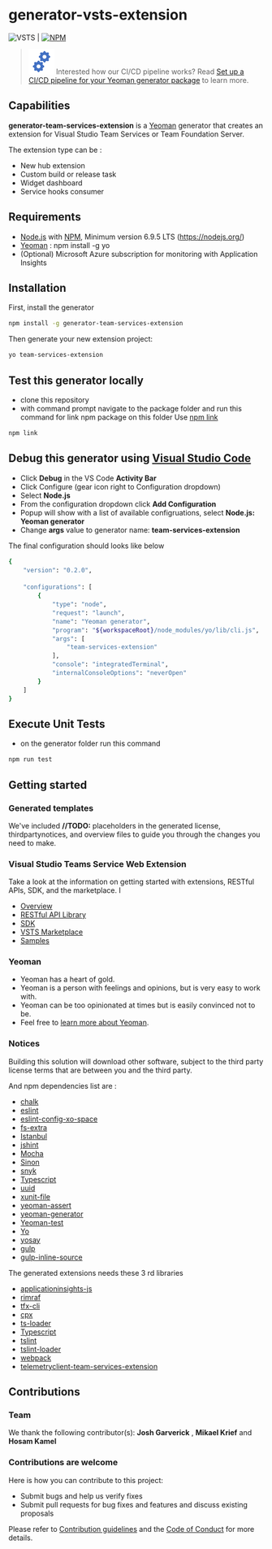 # generator-vsts-extension

![VSTS](https://almrangers.visualstudio.com/_apis/public/build/definitions/7f3cfb9a-d1cb-4e66-9d36-1af87b906fe9/137/badge) | [![NPM](https://nodei.co/npm/generator-team-services-extension.png?mini=true)](https://www.npmjs.com/package/generator-team-services-extension)

> ![Gears](Gears.png) Interested how our CI/CD pipeline works? Read [Set up a CI/CD pipeline for your Yeoman generator package](https://blogs.msdn.microsoft.com/visualstudioalmrangers/2017/04/12/set-up-a-cicd-pipeline-for-your-yeoman-generator-package/) to learn more. 

## Capabilities

**generator-team-services-extension** is a [Yeoman](http://yeoman.io/) generator that creates an extension for Visual Studio Team Services or Team Foundation Server.

The extension type can be :
- New hub extension
- Custom build or release task
- Widget dashboard
- Service hooks consumer

## Requirements

- [Node.js](http://nodejs.org/) with [NPM](https://www.npmjs.com/), Minimum version 6.9.5 LTS (https://nodejs.org/)
- [Yeoman](http://yeoman.io/) : npm install -g yo
- (Optional) Microsoft Azure subscription for monitoring with Application Insights

## Installation

First, install the generator

```bash
npm install -g generator-team-services-extension
```

Then generate your new extension project:

```bash
yo team-services-extension
```

## Test this generator locally

- clone this repository
- with command prompt navigate to the package folder and run this command for link npm package on this folder
Use [npm link](https://docs.npmjs.com/cli/link)

```bash
npm link
```
## Debug this generator using [Visual Studio Code](https://code.visualstudio.com/)
- Click **Debug** in the VS Code **Activity Bar**
- Click Configure (gear icon right to Configuration dropdown)
- Select **Node.js**
- From the configuration dropdown click **Add Configuration** 
- Popup will show with a list of available configruations, select **Node.js: Yeoman generator**
- Change **args** value to generator name: **team-services-extension**

The final configuration should looks like below

```bash
{    
    "version": "0.2.0",
    
    "configurations": [
        {
            "type": "node",
            "request": "launch",
            "name": "Yeoman generator",
            "program": "${workspaceRoot}/node_modules/yo/lib/cli.js",
            "args": [
                "team-services-extension"
            ],
            "console": "integratedTerminal",
            "internalConsoleOptions": "neverOpen"
        }
    ]
}
```

## Execute Unit Tests
- on the generator folder run this command

```bash
npm run test
```

## Getting started

### Generated templates

We've included **//TODO:** placeholders in the generated license, thirdpartynotices, and overview files to guide you through the changes you need to make.

### Visual Studio Teams Service Web Extension

Take a look at the information on getting started with extensions, RESTful APIs, SDK, and the marketplace. I

- [Overview](https://www.visualstudio.com/en-us/docs/integrate/extensions/overview)
- [RESTful API Library](https://www.visualstudio.com/en-us/docs/integrate/api/overview)
- [SDK](https://github.com/Microsoft/vss-web-extension-sdk)
- [VSTS Marketplace](https://marketplace.visualstudio.com/VSTS)
- [Samples](https://github.com/Microsoft/vsts-extension-samples)

### Yeoman

 * Yeoman has a heart of gold.
 * Yeoman is a person with feelings and opinions, but is very easy to work with.
 * Yeoman can be too opinionated at times but is easily convinced not to be.
 * Feel free to [learn more about Yeoman](http://yeoman.io/).

### Notices

Building this solution will download other software, subject to the third party license terms that are between you and the third party.

And npm dependencies list are :

- [chalk](https://www.npmjs.com/package/chalk)
- [eslint](https://www.npmjs.com/package/eslint)
- [eslint-config-xo-space](https://www.npmjs.com/package/eslint-config-xo-space)
- [fs-extra](https://www.npmjs.com/package/fs-extra)
- [Istanbul](https://www.npmjs.com/package/istanbul)
- [jshint](https://www.npmjs.com/package/jshint)
- [Mocha](https://www.npmjs.com/package/mocha)
- [Sinon](https://www.npmjs.com/package/sinon)
- [snyk](https://www.npmjs.com/package/snyk)
- [Typescript](https://www.npmjs.com/package/typescript)
- [uuid](https://www.npmjs.com/package/uuid)
- [xunit-file](https://www.npmjs.com/package/xunit-file)
- [yeoman-assert](https://www.npmjs.com/package/yeoman-assert)
- [yeoman-generator](https://www.npmjs.com/package/yeoman-generator)
- [Yeoman-test](https://www.npmjs.com/package/yeoman-test)
- [Yo](https://www.npmjs.com/package/yo)
- [yosay](https://www.npmjs.com/package/yosay)
- [gulp](https://www.npmjs.com/package/gulp)
- [gulp-inline-source](https://www.npmjs.com/package/gulp-inline-source)

The generated extensions needs these 3 rd libraries

- [applicationinsights-js](https://www.npmjs.com/package/applicationinsights-js)
- [rimraf](https://www.npmjs.com/package/rimraf)
- [tfx-cli](https://www.npmjs.com/package/tfx-cli)
- [cpx](https://www.npmjs.com/package/cpx)
- [ts-loader](https://www.npmjs.com/package/ts-loader)
- [Typescript](https://www.npmjs.com/package/typescript)
- [tslint](https://www.npmjs.com/package/tslint)
- [tslint-loader](https://www.npmjs.com/package/tslint-loader)
- [webpack](https://www.npmjs.com/package/webpack)
- [telemetryclient-team-services-extension](https://www.npmjs.com/package/telemetryclient-vsts-extension)

## Contributions

### Team

We thank the following contributor(s): **Josh Garverick** , **Mikael Krief** and **Hosam Kamel**

### Contributions are welcome

Here is how you can contribute to this project:  

- Submit bugs and help us verify fixes  
- Submit pull requests for bug fixes and features and discuss existing proposals   

Please refer to [Contribution guidelines](.github/CONTRIBUTING.md) and the [Code of Conduct](.github/COC.md) for more details.
